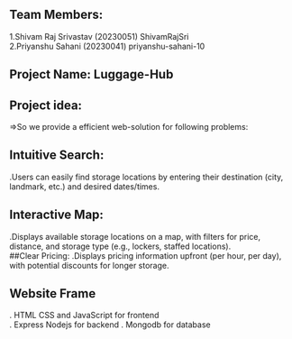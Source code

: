 ## Team Members:<br>
1.Shivam Raj Srivastav  (20230051)  ShivamRajSri<br>
2.Priyanshu Sahani      (20230041)  priyanshu-sahani-10<br>
## Project Name: Luggage-Hub<br>
## Project idea:<br>
=>So we provide a efficient web-solution for following problems:<br>
## Intuitive Search: 
.Users can easily find storage locations by entering their destination (city, landmark, etc.) and desired dates/times.<br>
## Interactive Map:
.Displays available storage locations on a map, with filters for price, distance, and storage type (e.g., lockers, staffed locations).<br>
##Clear Pricing: 
.Displays pricing information upfront (per hour, per day), with potential discounts for longer storage.<br>
## Website Frame 
. HTML CSS and JavaScript for frontend<br>
. Express Nodejs for backend 
. Mongodb for database 
